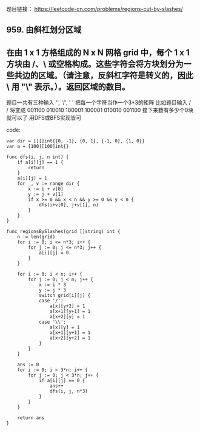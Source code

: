 题目链接：
    https://leetcode-cn.com/problems/regions-cut-by-slashes/
    
## 959. 由斜杠划分区域
## 在由 1 x 1 方格组成的 N x N 网格 grid 中，每个 1 x 1 方块由 /、\ 或空格构成。这些字符会将方块划分为一些共边的区域。（请注意，反斜杠字符是转义的，因此 \ 用 "\\" 表示。）。返回区域的数目。

题目一共有三种输入 '\', '/', ' '
把每一个字符当作一个3*3的矩阵
比如题目输入
/\
\/
将变成
001100
010010
100001
100001
010010
001100
接下来数有多少个0块就可以了
用DFS或BFS实现皆可

code:
```
var dir = [][]int{{0, -1}, {0, 1}, {-1, 0}, {1, 0}}
var a = [100][100]int{}

func dfs(i, j, n int) {
	if a[i][j] == 1 {
		return
	}
	a[i][j] = 1
	for _, v := range dir {
		x := i + v[0]
		y := j + v[1]
		if x >= 0 && x < n && y >= 0 && y < n {
			dfs(i+v[0], j+v[1], n)
		}
	}
}

func regionsBySlashes(grid []string) int {
	n := len(grid)
	for i := 0; i <= n*3; i++ {
		for j := 0; j <= n*3; j++ {
			a[i][j] = 0
		}
	}

	for i := 0; i < n; i++ {
		for j := 0; j < n; j++ {
			x := i * 3
			y := j * 3
			switch grid[i][j] {
			case '/':
				a[x][y+2] = 1
				a[x+1][y+1] = 1
				a[x+2][y] = 1
			case '\\':
				a[x][y] = 1
				a[x+1][y+1] = 1
				a[x+2][y+2] = 1
			}
		}
	}

	ans := 0
	for i := 0; i < 3*n; i++ {
		for j := 0; j < 3*n; j++ {
			if a[i][j] == 0 {
				ans++
				dfs(i, j, n*3)
			}
		}
	}

	return ans
}
```